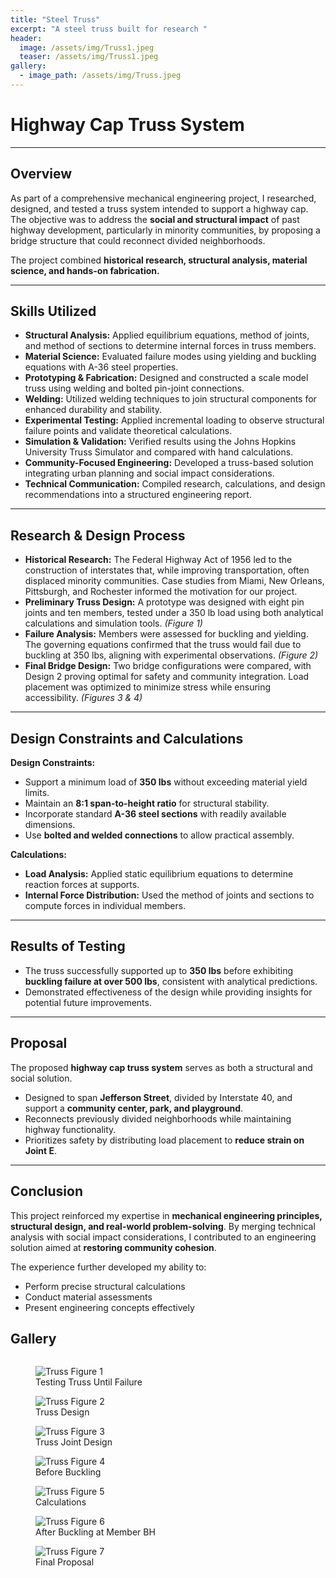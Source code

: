 ```yaml
---
title: "Steel Truss"
excerpt: "A steel truss built for research "
header:
  image: /assets/img/Truss1.jpeg
  teaser: /assets/img/Truss1.jpeg
gallery:
  - image_path: /assets/img/Truss.jpeg
---
```


# Highway Cap Truss System

---

## Overview
As part of a comprehensive mechanical engineering project, I researched, designed, and tested a truss system intended to support a highway cap. The objective was to address the **social and structural impact** of past highway development, particularly in minority communities, by proposing a bridge structure that could reconnect divided neighborhoods.  

The project combined **historical research, structural analysis, material science, and hands-on fabrication.**

---

## Skills Utilized
- **Structural Analysis:** Applied equilibrium equations, method of joints, and method of sections to determine internal forces in truss members.  
- **Material Science:** Evaluated failure modes using yielding and buckling equations with A-36 steel properties.  
- **Prototyping & Fabrication:** Designed and constructed a scale model truss using welding and bolted pin-joint connections.  
- **Welding:** Utilized welding techniques to join structural components for enhanced durability and stability.  
- **Experimental Testing:** Applied incremental loading to observe structural failure points and validate theoretical calculations.  
- **Simulation & Validation:** Verified results using the Johns Hopkins University Truss Simulator and compared with hand calculations.  
- **Community-Focused Engineering:** Developed a truss-based solution integrating urban planning and social impact considerations.  
- **Technical Communication:** Compiled research, calculations, and design recommendations into a structured engineering report.  

---

## Research & Design Process
- **Historical Research:** The Federal Highway Act of 1956 led to the construction of interstates that, while improving transportation, often displaced minority communities. Case studies from Miami, New Orleans, Pittsburgh, and Rochester informed the motivation for our project.  
- **Preliminary Truss Design:** A prototype was designed with eight pin joints and ten members, tested under a 350 lb load using both analytical calculations and simulation tools. *(Figure 1)*  
- **Failure Analysis:** Members were assessed for buckling and yielding. The governing equations confirmed that the truss would fail due to buckling at 350 lbs, aligning with experimental observations. *(Figure 2)*  
- **Final Bridge Design:** Two bridge configurations were compared, with Design 2 proving optimal for safety and community integration. Load placement was optimized to minimize stress while ensuring accessibility. *(Figures 3 & 4)*  

---

## Design Constraints and Calculations
**Design Constraints:**  
- Support a minimum load of **350 lbs** without exceeding material yield limits.  
- Maintain an **8:1 span-to-height ratio** for structural stability.  
- Incorporate standard **A-36 steel sections** with readily available dimensions.  
- Use **bolted and welded connections** to allow practical assembly.  

**Calculations:**  
- **Load Analysis:** Applied static equilibrium equations to determine reaction forces at supports.  
- **Internal Force Distribution:** Used the method of joints and sections to compute forces in individual members.  

---

## Results of Testing
- The truss successfully supported up to **350 lbs** before exhibiting **buckling failure at over 500 lbs**, consistent with analytical predictions.  
- Demonstrated effectiveness of the design while providing insights for potential future improvements.  

---

## Proposal
The proposed **highway cap truss system** serves as both a structural and social solution.  
- Designed to span **Jefferson Street**, divided by Interstate 40, and support a **community center, park, and playground**.  
- Reconnects previously divided neighborhoods while maintaining highway functionality.  
- Prioritizes safety by distributing load placement to **reduce strain on Joint E**.  

---

## Conclusion
This project reinforced my expertise in **mechanical engineering principles, structural design, and real-world problem-solving**. By merging technical analysis with social impact considerations, I contributed to an engineering solution aimed at **restoring community cohesion**.  

The experience further developed my ability to:  
- Perform precise structural calculations  
- Conduct material assessments  
- Present engineering concepts effectively  

## Gallery
<p class="image-grid">
  <figure>
    <img src="/assets/img/Truss1.jpeg" alt="Truss Figure 1" />
    <figcaption>Testing Truss Until Failure</figcaption>
  </figure>
  <figure>
    <img src="/assets/img/Truss2.jpeg" alt="Truss Figure 2" />
    <figcaption>Truss Design</figcaption>
  </figure>
  <figure>
    <img src="/assets/img/Truss3.jpeg" alt="Truss Figure 3" />
    <figcaption>Truss Joint Design</figcaption>
  </figure>
  <figure>
    <img src="/assets/img/Truss4.jpeg" alt="Truss Figure 4" />
    <figcaption>Before Buckling</figcaption>
  </figure>
  <figure>
    <img src="/assets/img/Truss5.jpeg" alt="Truss Figure 5" />
    <figcaption>Calculations</figcaption>
  </figure>
  <figure>
    <img src="/assets/img/Truss6.jpeg" alt="Truss Figure 6" />
    <figcaption>After Buckling at Member BH</figcaption>
  </figure>
  <figure>
    <img src="/assets/img/Truss7.jpeg" alt="Truss Figure 7" />
    <figcaption>Final Proposal</figcaption>
  </figure>
</p>

<style>
.image-grid {
  display: grid;
  grid-template-columns: repeat(3, 1fr); /* 3 per row */
  gap: 12px;
}
.image-grid figure {
  margin: 0;
  text-align: center;
}
.image-grid img {
  width: 100%;
  height: auto;
  border-radius: 10px;
}
.image-grid figcaption {
  font-size: 0.9rem;
  color: #555;
  margin-top: 6px;
}
</style>
